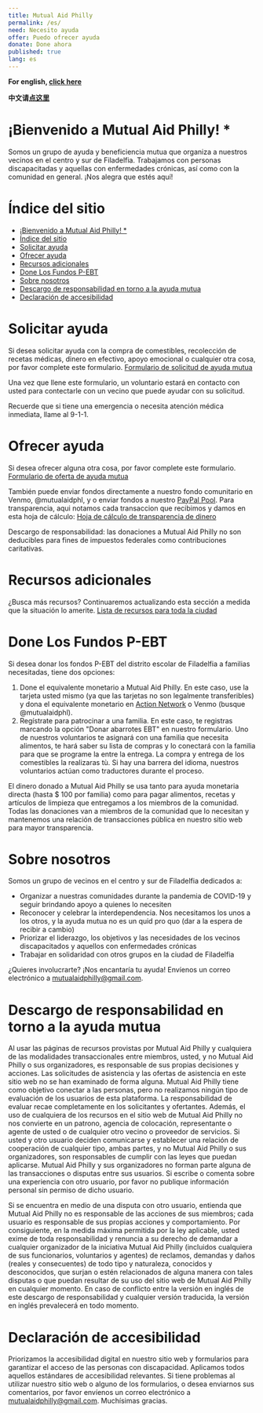 ```yaml
---
title: Mutual Aid Philly
permalink: /es/
need: Necesito ayuda
offer: Puedo ofrecer ayuda
donate: Done ahora
published: true
lang: es
---
```


**For english, [click here](/)**

**中文请[点这里](/zh)**

# ¡Bienvenido a Mutual Aid Philly! *

Somos un grupo de ayuda y beneficiencia mutua que organiza a nuestros vecinos en el centro y sur de Filadelfia. Trabajamos con personas discapacitadas y aquellas con enfermedades crónicas, así como con la comunidad en general. ¡Nos alegra que estés aquí!

# Índice del sitio

- [¡Bienvenido a Mutual Aid Philly! *](#bienvenido-a-mutual-aid-philly-)
- [Índice del sitio](#índice-del-sitio)
- [Solicitar ayuda](#solicitar-ayuda)
- [Ofrecer ayuda](#ofrecer-ayuda)
- [Recursos adicionales](#recursos-adicionales)
- [Done Los Fundos P-EBT](#done-los-fundos-p-ebt)
- [Sobre nosotros](#sobre-nosotros)
- [Descargo de responsabilidad en torno a la ayuda mutua](#descargo-de-responsabilidad-en-torno-a-la-ayuda-mutua)
- [Declaración de accesibilidad](#declaración-de-accesibilidad)

# Solicitar ayuda

Si desea solicitar ayuda con la compra de comestibles, recolección de recetas médicas, dinero en efectivo, apoyo emocional o cualquier otra cosa, por favor complete este formulario. [Formulario de solicitud de ayuda mutua](https://www.google.com/url?q=https://docs.google.com/forms/d/e/1FAIpQLSfbvHjJpfqn8GylNE1bYaqvSRLQq6UA26MU6KemRMR7a7I4Hg/viewform?usp%3Dsf_link&sa=D&ust=1586378619684000&usg=AFQjCNFYMGO8UYO30PR0E7iJD08VeQ5lug)

Una vez que llene este formulario, un voluntario estará en contacto con usted para contectarle con un vecino que puede ayudar con su solicitud.

Recuerde que si tiene una emergencia o necesita atención médica inmediata, llame al 9-1-1.

# Ofrecer ayuda

Si desea ofrecer alguna otra cosa, por favor complete este formulario.
[Formulario de oferta de ayuda mutua](https://www.google.com/url?q=https://docs.google.com/forms/d/e/1FAIpQLScV0XL3JDfwL3nVfw5Y0UujFypWE6dkbCyyQpPqj5KD4HVDYA/viewform?usp%3Dsf_link&sa=D&ust=1586378619685000&usg=AFQjCNGMQpoxl74d-Efirqjyc2ngDEMDxA)

También puede enviar fondos directamente a nuestro fondo comunitario en Venmo, @mutualaidphl, y o enviar fondos a nuestro [PayPal Pool](https://paypal.me/pools/c/8rK2IB0qlY). Para transparencia, aqui notamos cada transaccion que recibimos y damos en esta hoja de cálculo: [Hoja de cálculo de transparencia de dinero](https://docs.google.com/spreadsheets/d/1wxjPjcmXK9gfPFatON0c-e7SQISIEAwbEncJJMa0dT8/edit?usp=sharing)

Descargo de responsabilidad: las donaciones a Mutual Aid Philly no son deducibles para fines de impuestos federales como contribuciones caritativas.

# Recursos adicionales 

¿Busca más recursos? Continuaremos actualizando esta sección a medida que la situación lo amerite.
[Lista de recursos para toda la ciudad](https://docs.google.com/document/d/12XvgMzAK7nZkgG5PIJGShFvsNuIzszLDu8U5u1JnmZ8/edit?usp=sharing)

# Done Los Fundos P-EBT

Si desea donar los fondos P-EBT del distrito escolar de Filadelfia a familias necesitadas, tiene dos opciones:

1. Done el equivalente monetario a Mutual Aid Philly. En este caso, use la tarjeta usted mismo (ya que las tarjetas no son legalmente transferibles) y dona el equivalente monetario en [Action Network](https://actionnetwork.org/fundraising/mutual-aid-philly/) o Venmo (busque @mutualaidphl).
2. Regístrate para patrocinar a una familia. En este caso, te registras marcando la opción "Donar abarrotes EBT" en nuestro formulario. Uno de nuestros voluntarios te asignará con una familia que necesita alimentos, te hará saber su lista de compras y lo conectará con la familia para que se programe la entre la entrega. La compra y entrega de los comestibles la realizaras tù. Si hay una barrera del idioma, nuestros voluntarios actúan como traductores durante el proceso.

El dinero donado a Mutual Aid Philly se usa tanto para ayuda monetaria directa (hasta $ 100 por familia) como para pagar alimentos, recetas y artículos de limpieza que entregamos a los miembros de la comunidad. Todas las donaciones van a miembros de la comunidad que lo necesitan y mantenemos una relación de transacciones pública en nuestro sitio web para mayor transparencia.

# Sobre nosotros

Somos un grupo de vecinos en el centro y sur de Filadelfia dedicados a:

* Organizar a nuestras comunidades durante la pandemia de COVID-19 y seguir brindando apoyo a quienes lo necesiten
* Reconocer y celebrar la interdependencia. Nos necesitamos los unos a los otros, y la ayuda mutua no es un quid pro quo (dar a la espera de recibir a cambio)
*  Priorizar el liderazgo, los objetivos y las necesidades de los vecinos discapacitados y aquellos con enfermedades crónicas
* Trabajar en solidaridad con otros grupos en la ciudad de Filadelfia

¿Quieres involucrarte? ¡Nos encantaría tu ayuda! Envíenos un correo electrónico a [mutualaidphilly@gmail.com](mailto:mutualaidphilly@gmail.com).


# Descargo de responsabilidad en torno a la ayuda mutua

Al usar las páginas de recursos provistas por Mutual Aid Philly y cualquiera de las modalidades transaccionales entre miembros, usted, y no Mutual Aid Philly o sus organizadores, es responsable de sus propias decisiones y acciones. Las solicitudes de asistencia y las ofertas de asistencia en este sitio web no se han examinado de forma alguna. Mutual Aid Philly tiene como objetivo conectar a las personas, pero no realizamos ningún tipo de evaluación de los usuarios de esta plataforma. La responsabilidad de evaluar recae completamente en los solicitantes y ofertantes. Además, el uso de cualquiera de los recursos en el sitio web de Mutual Aid Philly no nos convierte en un patrono, agencia de colocación, representante o agente de usted o de cualquier otro vecino o proveedor de servicios. Si usted y otro usuario deciden comunicarse y establecer una relación de cooperación de cualquier tipo, ambas partes, y no Mutual Aid Philly o sus organizadores, son responsables de cumplir con las leyes que puedan aplicarse. Mutual Aid Philly y sus organizadores no forman parte alguna de las transacciones o disputas entre sus usuarios. Si escribe o comenta sobre una experiencia con otro usuario, por favor no publique información personal sin permiso de dicho usuario.

Si se encuentra en medio de una disputa con otro usuario, entienda que Mutual Aid Philly no es responsable de las acciones de sus miembros; cada usuario es responsable de sus propias acciones y comportamiento. Por consiguiente, en la medida máxima permitida por la ley aplicable, usted exime de toda responsabilidad y renuncia a su derecho de demandar a cualquier organizador de la iniciativa Mutual Aid Philly (incluidos cualquiera de sus funcionarios, voluntarios y agentes) de reclamos, demandas y daños (reales y consecuentes) de todo tipo y naturaleza, conocidos y desconocidos, que surjan o estén relacionados de alguna manera con tales disputas o que puedan resultar de su uso del sitio web de Mutual Aid Philly en cualquier momento. En caso de conflicto entre la versión en inglés de este descargo de responsabilidad y cualquier versión traducida, la versión en inglés prevalecerá en todo momento.

# Declaración de accesibilidad

Priorizamos la accesibilidad digital en nuestro sitio web y formularios para garantizar el acceso de las personas con discapacidad. Aplicamos todos aquellos estándares de accesibilidad relevantes. Si tiene problemas al utilizar nuestro sitio web o alguno de los formularios, o desea enviarnos sus comentarios, por favor envíenos un correo electrónico a [mutualaidphilly@gmail.com](mailto:mutualaidphilly@gmail.com). Muchísimas gracias.
